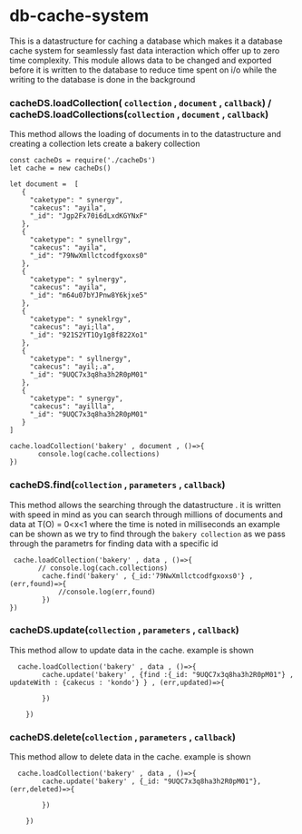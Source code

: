 # db-cache-system
This is a datastructure for caching a database which makes it a database cache system for seamlessly fast data interaction which offer up to zero time complexity. This module allows data to be changed and exported before it is written to the database to reduce time spent on i/o while the writing to the database is done in the background 

### cacheDS.loadCollection( `collection` , `document` , `callback`) / cacheDS.loadCollections(`collection` , `document` , `callback`)
This method allows the loading of documents in to the datastructure and creating a collection
lets create a bakery collection 

 ```
const cacheDs = require('./cacheDs')
let cache = new cacheDs()

let document =  [
    {
      "caketype": " synergy",
      "cakecus": "ayila",
      "_id": "Jgp2Fx70i6dLxdKGYNxF"
    },
    {
      "caketype": " synellrgy",
      "cakecus": "ayila",
      "_id": "79NwXmllctcodfgxoxs0"
    },
    {
      "caketype": " sylnergy",
      "cakecus": "ayila",
      "_id": "m64u07bYJPnw8Y6kjxe5"
    },
    {
      "caketype": " syneklrgy",
      "cakecus": "ayi;lla",
      "_id": "921S2YT1Oy1g8f822Xo1"
    },
    {
      "caketype": " syllnergy",
      "cakecus": "ayil;.a",
      "_id": "9UQC7x3q8ha3h2R0pM01"
    },
    {
      "caketype": " synergy",
      "cakecus": "ayillla",
      "_id": "9UQC7x3q8ha3h2R0pM01"
    }
 ]
 
 cache.loadCollection('bakery' , document , ()=>{
        console.log(cache.collections)
 })
 ```
 
 
### cacheDS.find(`collection` , `parameters` , `callback`)
This method allows the searching through the datastructure . it is written with speed in mind as you can search
through millions of documents and data at  T(O) = 0<x<1 where the time is noted in milliseconds 
an example can be shown as we try to find through the `bakery collection` as we pass through the parametrs for finding data with a specific id

```
 cache.loadCollection('bakery' , data , ()=>{
       // console.log(cach.collections)
        cache.find('bakery' , {_id:'79NwXmllctcodfgxoxs0'} , (err,found)=>{
            //console.log(err,found)
        })
})
```

### cacheDS.update(`collection` , `parameters` , `callback`)

This method allow to update data in the cache. example is shown

```
  cache.loadCollection('bakery' , data , ()=>{
        cache.update('bakery' , {find :{_id: "9UQC7x3q8ha3h2R0pM01"} , updateWith : {cakecus : 'kondo'} } , (err,updated)=>{
         
        })

    })
```

### cacheDS.delete(`collection` , `parameters` , `callback`)

This method allow to delete data in the cache. example is shown

```
  cache.loadCollection('bakery' , data , ()=>{
        cache.update('bakery' , {_id: "9UQC7x3q8ha3h2R0pM01"}, (err,deleted)=>{
         
        })

    })
```
